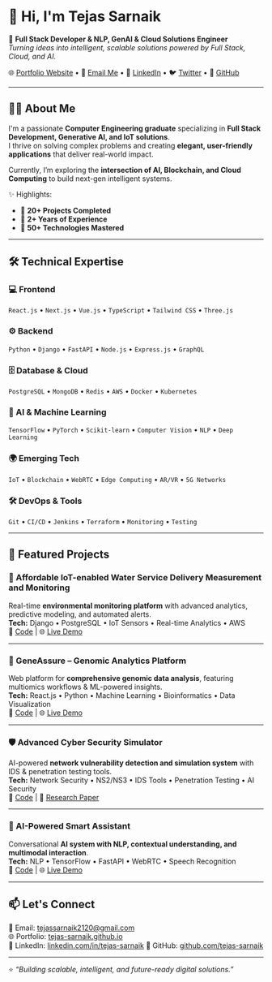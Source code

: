 # 👋 Hi, I'm Tejas Sarnaik  

🚀 **Full Stack Developer & NLP, GenAI & Cloud Solutions Engineer**  
*Turning ideas into intelligent, scalable solutions powered by Full Stack, Cloud, and AI.*  

🌐 [Portfolio Website](https://tejas-sarnaik.github.io/) • 📧 [Email Me](mailto:tejassarnaik2120@gmail.com) • 💼 [LinkedIn](https://linkedin.com/in/tejas-sarnaik-5200b9245) • 🐦 [Twitter](https://x.com/) • 📂 [GitHub](https://github.com/tejas-sarnaik)  

---

## 👨‍💻 About Me  

I'm a passionate **Computer Engineering graduate** specializing in **Full Stack Development, Generative AI, and IoT solutions**.  
I thrive on solving complex problems and creating **elegant, user-friendly applications** that deliver real-world impact.  

Currently, I’m exploring the **intersection of AI, Blockchain, and Cloud Computing** to build next-gen intelligent systems.  

✨ Highlights:  
- 🔹 **20+ Projects Completed**  
- 🔹 **2+ Years of Experience**  
- 🔹 **50+ Technologies Mastered**  

---

## 🛠️ Technical Expertise  

### 💻 Frontend  
`React.js` • `Next.js` • `Vue.js` • `TypeScript` • `Tailwind CSS` • `Three.js`  

### ⚙️ Backend  
`Python` • `Django` • `FastAPI` • `Node.js` • `Express.js` • `GraphQL`  

### 🗄️ Database & Cloud  
`PostgreSQL` • `MongoDB` • `Redis` • `AWS` • `Docker` • `Kubernetes`  

### 🤖 AI & Machine Learning  
`TensorFlow` • `PyTorch` • `Scikit-learn` • `Computer Vision` • `NLP` • `Deep Learning`  

### 🌍 Emerging Tech  
`IoT` • `Blockchain` • `WebRTC` • `Edge Computing` • `AR/VR` • `5G Networks`  

### 🛠️ DevOps & Tools  
`Git` • `CI/CD` • `Jenkins` • `Terraform` • `Monitoring` • `Testing`  

---

## 🚀 Featured Projects  

### 🌊 Affordable IoT-enabled Water Service Delivery Measurement and Monitoring  
Real-time **environmental monitoring platform** with advanced analytics, predictive modeling, and automated alerts.  
**Tech:** Django • PostgreSQL • IoT Sensors • Real-time Analytics • AWS  
🔗 [Code](#) | 🌐 [Live Demo](#)  

---

### 🧬 GeneAssure – Genomic Analytics Platform  
Web platform for **comprehensive genomic data analysis**, featuring multiomics workflows & ML-powered insights.  
**Tech:** React.js • Python • Machine Learning • Bioinformatics • Data Visualization  
🔗 [Code](#) | 🌐 [Live Demo](#)  

---

### 🛡️ Advanced Cyber Security Simulator  
AI-powered **network vulnerability detection and simulation system** with IDS & penetration testing tools.  
**Tech:** Network Security • NS2/NS3 • IDS Tools • Penetration Testing • AI Security  
🔗 [Code](#) | 📄 [Research Paper](#)  

---

### 🤖 AI-Powered Smart Assistant  
Conversational **AI system with NLP, contextual understanding, and multimodal interaction**.  
**Tech:** NLP • TensorFlow • FastAPI • WebRTC • Speech Recognition  
🔗 [Code](#) | 🌐 [Live Demo](#)  

---

## 📫 Let's Connect  

📧 Email: [tejassarnaik2120@gmail.com](mailto:tejassarnaik2120@gmail.com)  
🌐 Portfolio: [tejas-sarnaik.github.io](https://tejas-sarnaik.github.io/)  
💼 LinkedIn: [linkedin.com/in/tejas-sarnaik](https://linkedin.com/in/tejas-sarnaik-5200b9245)
🐙 GitHub: [github.com/tejas-sarnaik](https://github.com/tejas-sarnaik)  

---

⭐️ *“Building scalable, intelligent, and future-ready digital solutions.”*  
